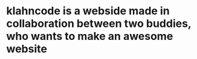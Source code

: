 # klahncode is a webside made in collaboration between two buddies, who wants to make an awesome website
